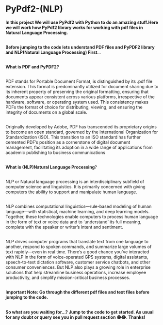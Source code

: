 # PyPdf2-(NLP)

<table>
  
**In this project We will use PyPdf2 with Python to do an amazing stuff.Here we will work how PyPdf2 library works for working with pdf files in Natural Language Processing.** <br></br>


**Before jumping to the code lets understand PDF files and PyPDF2 library and NLP(Natural Language Processing) First**...<br></br>

**What is PDF and PyPDF2?** <br></br>

PDF stands for Portable Document Format, is distinguished by its .pdf file extension. This format is predominantly utilized for document sharing due to its inherent property of preserving the original formatting, ensuring that documents appear consistent across various platforms, irrespective of the hardware, software, or operating system used. This consistency makes PDFs the format of choice for distributing, viewing, and ensuring the integrity of documents on a global scale.<br></br>

Originally developed by Adobe, PDF has transcended its proprietary origins to become an open standard, governed by the International Organization for Standardization (ISO). This transition to an ISO standard has further cemented PDF’s position as a cornerstone of digital document management, facilitating its adoption in a wide range of applications from academic publishing to business communications<br></br>


**What is (NLP)Natural Language Processing**?<br></br>

NLP or Natural language processing is an interdisciplinary subfield of computer science and linguistics. It is primarily concerned with giving computers the ability to support and manipulate human language.<br></br>

NLP combines computational linguistics—rule-based modeling of human language—with statistical, machine learning, and deep learning models. Together, these technologies enable computers to process human language in the form of text or voice data and to ‘understand’ its full meaning, complete with the speaker or writer’s intent and sentiment.<br></br>

NLP drives computer programs that translate text from one language to another, respond to spoken commands, and summarize large volumes of text rapidly—even in real time. There’s a good chance you’ve interacted with NLP in the form of voice-operated GPS systems, digital assistants, speech-to-text dictation software, customer service chatbots, and other consumer conveniences. But NLP also plays a growing role in enterprise solutions that help streamline business operations, increase employee productivity, and simplify mission-critical business processes.<br></br>

**Important Note: Go through the different pdf files and text files before jumping to the code.**


</table>

**So what are you waiting for...? Jump to the code to get started. As usual for any doubt or query see you in pull request section 😁😂. Thanks!**


